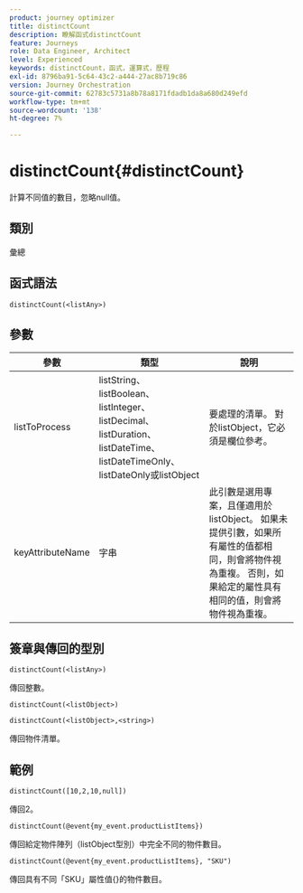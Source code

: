 ```yaml
---
product: journey optimizer
title: distinctCount
description: 瞭解函式distinctCount
feature: Journeys
role: Data Engineer, Architect
level: Experienced
keywords: distinctCount，函式，運算式，歷程
exl-id: 8796ba91-5c64-43c2-a444-27ac8b719c86
version: Journey Orchestration
source-git-commit: 62783c5731a8b78a8171fdadb1da8a680d249efd
workflow-type: tm+mt
source-wordcount: '138'
ht-degree: 7%

---
```


# distinctCount{#distinctCount}

計算不同值的數目，忽略null值。

## 類別

彙總

## 函式語法

`distinctCount(<listAny>)`

## 參數

| 參數 | 類型 | 說明 |
|-----------|------------------|------------------|
| listToProcess | listString、listBoolean、listInteger、listDecimal、listDuration、listDateTime、listDateTimeOnly、listDateOnly或listObject | 要處理的清單。 對於listObject，它必須是欄位參考。 |
| keyAttributeName | 字串 | 此引數是選用專案，且僅適用於listObject。 如果未提供引數，如果所有屬性的值都相同，則會將物件視為重複。 否則，如果給定的屬性具有相同的值，則會將物件視為重複。 |

## 簽章與傳回的型別

`distinctCount(<listAny>)`

傳回整數。

`distinctCount(<listObject>)`

`distinctCount(<listObject>,<string>)`

傳回物件清單。


## 範例

`distinctCount([10,2,10,null])`

傳回2。

`distinctCount(@event{my_event.productListItems})`

傳回給定物件陣列（listObject型別）中完全不同的物件數目。

`distinctCount(@event{my_event.productListItems}, "SKU")`

傳回具有不同「SKU」屬性值{}的物件數目。
